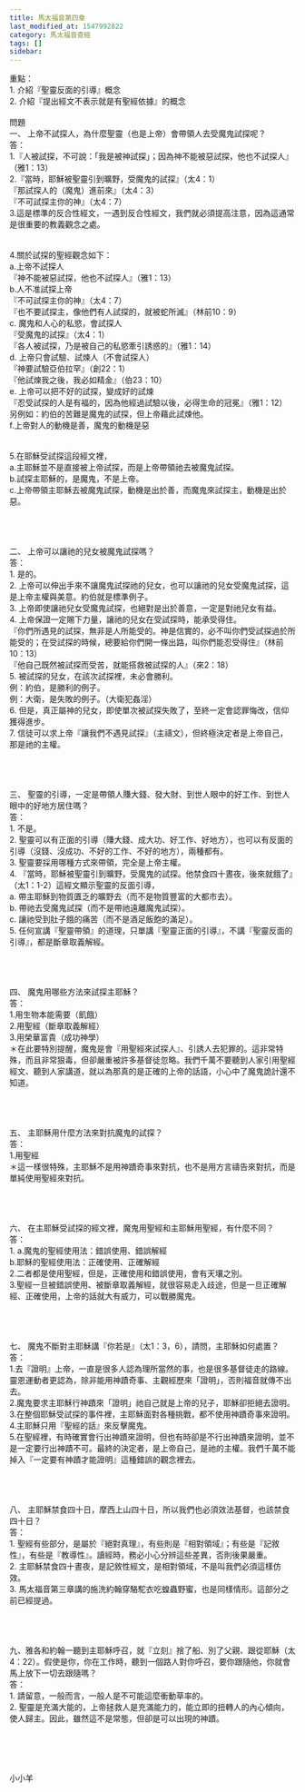 ```yaml
---
title: 馬太福音第四章
last_modified_at: 1547992822
category: 馬太福音查經
tags: []
sidebar: 
---
```


<p>重點：<br/>1.	介紹『聖靈反面的引導』概念<br/>2.	介紹『提出經文不表示就是有聖經依據』的概念<br/><!--more--><br/>問題<br/>一、	上帝不試探人，為什麼聖靈（也是上帝）會帶領人去受魔鬼試探呢？<br/>答：<br/>1.『人被試探，不可說：「我是被神試探」；因為神不能被惡試探，他也不試探人』（雅1：13）<br/>2.『當時，耶穌被聖靈引到曠野，受魔鬼的試探』（太4：1）<br/>『那試探人的（魔鬼）進前來』（太4：3）<br/>『不可試探主你的神』（太4：7）<br/>3.這是標準的反合性經文，一遇到反合性經文，我們就必須提高注意，因為這通常是很重要的教義觀念之處。<br/><br/><br/>4.關於試探的聖經觀念如下：<br/>a.上帝不試探人<br/>『神不能被惡試探，他也不試探人』（雅1：13）<br/>b.人不准試探上帝<br/>『不可試探主你的神』（太4：7）<br/>『也不要試探主，像他們有人試探的，就被蛇所滅』（林前10：9）<br/>c. 魔鬼和人心的私慾，會試探人<br/>『受魔鬼的試探』（太4：1）<br/>『各人被試探，乃是被自己的私慾牽引誘惑的』（雅1：14）<br/>d. 上帝只會試驗、試煉人（不會試探人）<br/>『神要試驗亞伯拉罕』（創22：1）<br/>『他試煉我之後，我必如精金』（伯23：10）<br/>e. 上帝可以把不好的試探，變成好的試煉<br/>『忍受試探的人是有福的，因為他經過試驗以後，必得生命的冠冕』（雅1：12）<br/>另例如：約伯的苦難是魔鬼的試探，但上帝藉此試煉他。<br/>f.上帝對人的動機是善，魔鬼的動機是惡<br/><br/><br/>5.在耶穌受試探這段經文裡，<br/>a.主耶穌並不是直接被上帝試探，而是上帝帶領祂去被魔鬼試探。<br/>b.試探主耶穌的，是魔鬼，不是上帝。<br/>c.上帝帶領主耶穌去被魔鬼試探，動機是出於善，而魔鬼來試探主，動機是出於惡。<br/><br/><br/><br/><br/>二、	上帝可以讓祂的兒女被魔鬼試探嗎？<br/>答：<br/>1.	是的。<br/>2.	上帝可以伸出手來不讓魔鬼試探祂的兒女，也可以讓祂的兒女受魔鬼試探，這是上帝主權與美意。約伯就是標準例子。<br/>3.	上帝即使讓祂兒女受魔鬼試探，也絕對是出於善意，一定是對祂兒女有益。<br/>4.	上帝保證一定賜下力量，讓祂的兒女在受試探時，能承受得住。<br/>『你們所遇見的試探，無非是人所能受的。神是信實的，必不叫你們受試探過於所能受的；在受試探的時候，總要給你們開一條出路，叫你們能忍受得住』（林前10：13）<br/>『他自己既然被試探而受苦，就能搭救被試探的人』（來2：18）<br/>5.	被試探的兒女，在該次試探裡，未必會勝利。<br/>例：約伯，是勝利的例子。<br/>例：大衛，是失敗的例子。（大衛犯姦淫）<br/>6.	但是，真正屬神的兒女，即使單次被試探失敗了，至終一定會認罪悔改，信仰獲得進步。<br/>7.	信徒可以求上帝『讓我們不遇見試探』（主禱文），但終極決定者是上帝自己，那是祂的主權。<br/><br/><br/><br/><br/>三、	聖靈的引導，一定是帶領人賺大錢、發大財、到世人眼中的好工作、到世人眼中的好地方居住嗎？<br/>答：<br/>1.	不是。<br/>2.	聖靈可以有正面的引導（賺大錢、成大功、好工作、好地方），也可以有反面的引導（沒錢、沒成功、不好的工作、不好的地方），兩種都有。<br/>3.	聖靈要採用哪種方式來帶領，完全是上帝主權。<br/>4.	『當時，耶穌被聖靈引到曠野，受魔鬼的試探。他禁食四十晝夜，後來就餓了』（太1：1-2）這經文顯示聖靈的反面引導，<br/>a.	帶主耶穌到物質匱乏的曠野去（而不是物質豐富的大都市去）。<br/>b.	帶祂去受魔鬼試探（而不是帶祂遠離魔鬼試探）。<br/>c.	讓祂受到肚子餓的痛苦（而不是酒足飯飽的滿足）。<br/>5.	任何宣講『聖靈帶領』的道理，只單講『聖靈正面的引導』，不講『聖靈反面的引導』，都是斷章取義解經。<br/><br/><br/><br/><br/>四、	魔鬼用哪些方法來試探主耶穌？<br/>答：<br/>1.用生物本能需要（飢餓）<br/>2.用聖經（斷章取義解經）<br/>3.用榮華富貴（成功神學）<br/>＊在此要特別提醒，魔鬼是會『用聖經來試探人』、引誘人去犯罪的。這非常特殊，而且非常狠毒，但卻嚴重被許多基督徒忽略。我們千萬不要聽到人家引用聖經經文、聽到人家講道，就以為那真的是正確的上帝的話語，小心中了魔鬼詭計還不知道。<br/><br/><br/><br/><br/>五、	主耶穌用什麼方法來對抗魔鬼的試探？<br/>答：<br/>1.用聖經<br/>＊這一樣很特殊，主耶穌不是用神蹟奇事來對抗，也不是用方言禱告來對抗，而是單純使用聖經來對抗。<br/><br/><br/><br/><br/>六、	在主耶穌受試探的經文裡，魔鬼用聖經和主耶穌用聖經，有什麼不同？<br/>答：<br/>1. a.魔鬼的聖經使用法：錯誤使用、錯誤解經<br/>b.耶穌的聖經使用法：正確使用、正確解經<br/>2.二者都是使用聖經，但是，正確使用和錯誤使用，會有天壤之別。<br/>3.聖經一旦被錯誤使用、被斷章取義解經，就很容易走入歧途，但是一旦正確解經、正確使用，上帝的話就大有威力，可以戰勝魔鬼。<br/><br/><br/><br/><br/>七、	魔鬼不斷對主耶穌講『你若是』（太1：3，6），請問，主耶穌如何處置？<br/>答：<br/>1.去『證明』上帝，一直是很多人認為理所當然的事，也是很多基督徒走的路線。<br/>靈恩運動者更認為，除非能用神蹟奇事、主觀經歷來「證明」，否則福音就傳不出去。<br/>2.魔鬼要求主耶穌行神蹟來「證明」祂自己就是上帝的兒子，耶穌卻拒絕去證明。<br/>3.在整個耶穌受試探的事件裡，主耶穌面對各種挑戰，都不使用神蹟奇事來證明。<br/>4.主耶穌只用『聖經的話』來反擊魔鬼。<br/>5.在聖經裡，有時確實會行出神蹟來證明，但也有時卻是不行出神蹟來證明，並不是一定要行出神蹟不可。最終的決定者，是上帝自己，是祂的主權。我們千萬不能掉入『一定要有神蹟才能證明』這種錯誤的觀念裡去。<br/><br/><br/><br/><br/>八、	主耶穌禁食四十日，摩西上山四十日，所以我們也必須效法基督，也該禁食四十日？<br/>答：<br/>1.	聖經有些部分，是屬於『絕對真理』，有些則是『相對領域』；有些是『記敘性』，有些是『教導性』。讀經時，務必小心分辨這些差異，否則後果嚴重。<br/>2.	主耶穌禁食四十晝夜，是記敘性經文，是相對領域，不是叫我們必須這樣仿效。<br/>3.	馬太福音第三章講的施洗約翰穿駱駝衣吃蝗蟲野蜜，也是同樣情形。這部分之前已經提過。<br/><br/><br/><br/><br/>九、雅各和約翰一聽到主耶穌呼召，就『立刻』捨了船、別了父親、跟從耶穌（太4：22）。假使是你，你在工作時，聽到一個路人對你呼召，要你跟隨他，你就會馬上放下一切去跟隨嗎？<br/>答：<br/>1.	請留意，一般而言，一般人是不可能這麼衝動草率的。<br/>2.	聖靈是充滿大能的，上帝拯救人是充滿能力的，能立即的扭轉人的內心傾向，使人歸主。因此，雖然這不是常態，但卻是可以出現的神蹟。<br/><br/><br/><br/><br/><br/>小小羊</p>